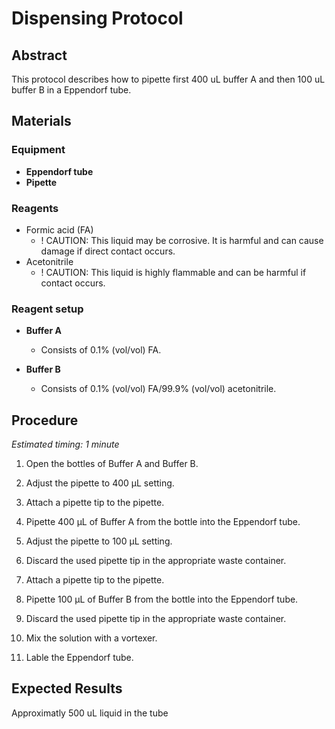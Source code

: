# Dispensing Protocol


## Abstract

This protocol describes how to pipette first 400 uL buffer A and then 100 uL buffer B in a Eppendorf tube.


## Materials

### Equipment

- **Eppendorf tube**
- **Pipette**

### Reagents

- Formic acid (FA)
  - ! CAUTION: This liquid may be corrosive. It is harmful and can cause damage if direct contact occurs.
- Acetonitrile
  - ! CAUTION: This liquid is highly flammable and can be harmful if contact occurs.

### Reagent setup

- **Buffer A**
  - Consists of 0.1% (vol/vol) FA.

- **Buffer B**
  - Consists of 0.1% (vol/vol) FA/99.9% (vol/vol) acetonitrile.


## Procedure

*Estimated timing: 1 minute*

1. Open the bottles of Buffer A and Buffer B.

2. Adjust the pipette to 400 μL setting.

3. Attach a pipette tip to the pipette.

4. Pipette 400 μL of Buffer A from the bottle into the Eppendorf tube.

5. Adjust the pipette to 100 μL setting.

6. Discard the used pipette tip in the appropriate waste container.

7. Attach a pipette tip to the pipette.

8. Pipette 100 μL of Buffer B from the bottle into the Eppendorf tube.

9. Discard the used pipette tip in the appropriate waste container.

10. Mix the solution with a vortexer.

11. Lable the Eppendorf tube.


## Expected Results

Approximatly 500 uL liquid in the tube
